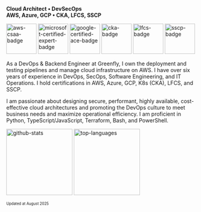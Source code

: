 **Cloud Architect • DevSecOps**<br />
**AWS, Azure, GCP • CKA, LFCS, SSCP**

<img src="https://github.com/jackylamhk/jackylamhk/assets/103398226/de4673c7-2bb0-486d-b978-1d85ab8bcee9" alt="aws-csaa-badge" width="80"/>
<img src="https://github.com/jackylamhk/jackylamhk/assets/103398226/3d948b19-2c32-46d7-ad81-c512f133898d" alt="microsoft-certified-expert-badge" width="80"/>
<img src="https://github.com/jackylamhk/jackylamhk/assets/103398226/5bc22c3e-d277-4e99-91e6-451156b44fc39" alt="google-certified-ace-badge" width="80"/>
<img src="https://github.com/user-attachments/assets/5361ac78-72c5-4f4f-98b8-024398508d97" alt="cka-badge" width="80"/>
<img src="https://github.com/user-attachments/assets/59107e25-b71a-4692-a405-ff0c2c13808d" alt="lfcs-badge" width="80"/>
<img src="https://github.com/jackylamhk/jackylamhk/assets/103398226/59a3a6fa-f53f-446c-b8d8-8dec127cc1f2" alt="sscp-badge" width="80"/>
<br />

As a DevOps & Backend Engineer at Greenfly, I own the deployment and testing pipelines and manage cloud infrastructure on AWS. I have over six years of experience in DevOps, SecOps, Software Engineering, and IT Operations. I hold certifications in AWS, Azure, GCP, K8s (CKA), LFCS, and SSCP.

I am passionate about designing secure, performant, highly available, cost-effective cloud architectures and promoting the DevOps culture to meet business needs and maximize operational efficiency. I am proficient in Python, TypeScript/JavaScript, Terraform, Bash, and PowerShell.

<img src="https://github.com/user-attachments/assets/b554336a-9cb2-4d9d-81ea-5696e31971f6" alt="github-stats" height="175"/>
<img src="https://github.com/user-attachments/assets/af49f8fd-f7cc-4164-a5da-f929dc7c32c1" alt="top-languages" height="175"/>

<sup><sub>Updated at August 2025</sub></sup>
